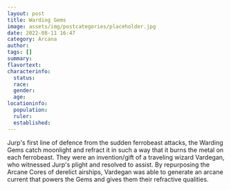 ```yaml
---
layout: post
title: Warding Gems
image: assets/img/postcategories/placeholder.jpg
date: 2022-08-11 16:47
category: Arcana
author: 
tags: []
summary: 
flavortext: 
characterinfo:
  status: 
  race: 
  gender: 
  age: 
locationinfo:
  population: 
  ruler: 
  established: 
---
```


Jurp's first line of defence from the sudden ferrobeast attacks, the Warding Gems catch moonlight and refract it in such a way that it burns the metal on each ferrobeast. They were an invention/gift of a traveling wizard Vardegan, who witnessed Jurp's plight and resolved to assist. By repurposing the Arcane Cores of derelict airships, Vardegan was able to generate an arcane current that powers the Gems and gives them their refractive qualities.